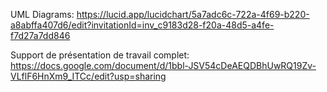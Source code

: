 UML Diagrams: https://lucid.app/lucidchart/5a7adc6c-722a-4f69-b220-a8abffa407d6/edit?invitationId=inv_c9183d28-f20a-48d5-a4fe-f7d27a7dd846

Support de présentation de travail complet: https://docs.google.com/document/d/1bbl-JSV54cDeAEQDBhUwRQ19Zv-VLflF6HnXm9_ITCc/edit?usp=sharing

